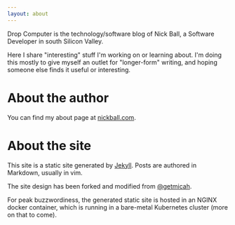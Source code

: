 ```yaml
---
layout: about
---
```


Drop Computer is the technology/software blog of Nick Ball, a Software Developer in south Silicon Valley.

Here I share "interesting" stuff I'm working on or learning about. I'm doing this mostly to give myself an outlet for "longer-form" writing, and hoping someone else finds it useful or interesting.

# About the author
You can find my about page at [nickball.com](http://nickball.com).

# About the site
This site is a static site generated by [Jekyll](https://jekyllrb.com/). Posts are authored in Markdown, usually in vim. 

The site design has been forked and modified from [@getmicah](http://getmicah.github.io).

For peak buzzwordiness, the generated static site is hosted in an NGINX docker container, which is running in a bare-metal Kubernetes cluster (more on that to come).

